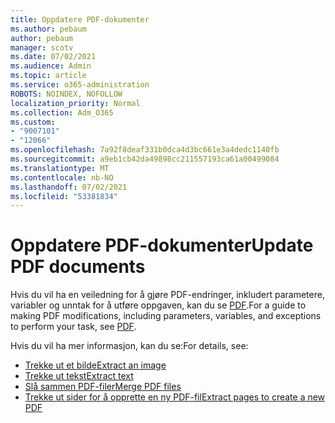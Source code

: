 ```yaml
---
title: Oppdatere PDF-dokumenter
ms.author: pebaum
author: pebaum
manager: scotv
ms.date: 07/02/2021
ms.audience: Admin
ms.topic: article
ms.service: o365-administration
ROBOTS: NOINDEX, NOFOLLOW
localization_priority: Normal
ms.collection: Adm_O365
ms.custom:
- "9007101"
- "12066"
ms.openlocfilehash: 7a92f8deaf331b0dca4d3bc661e3a4dedc1140fb
ms.sourcegitcommit: a9eb1cb42da49898cc211557193ca61a00499084
ms.translationtype: MT
ms.contentlocale: nb-NO
ms.lasthandoff: 07/02/2021
ms.locfileid: "53381834"
---
```

# <a name="update-pdf-documents"></a><span data-ttu-id="afbc1-102">Oppdatere PDF-dokumenter</span><span class="sxs-lookup"><span data-stu-id="afbc1-102">Update PDF documents</span></span>

<span data-ttu-id="afbc1-103">Hvis du vil ha en veiledning for å gjøre PDF-endringer, inkludert parametere, variabler og unntak for å utføre oppgaven, kan du se [PDF](/power-automate/desktop-flows/actions-reference/pdf).</span><span class="sxs-lookup"><span data-stu-id="afbc1-103">For a guide to making PDF modifications, including parameters, variables, and exceptions to perform your task, see [PDF](/power-automate/desktop-flows/actions-reference/pdf).</span></span>

<span data-ttu-id="afbc1-104">Hvis du vil ha mer informasjon, kan du se:</span><span class="sxs-lookup"><span data-stu-id="afbc1-104">For details, see:</span></span>

- [<span data-ttu-id="afbc1-105">Trekke ut et bilde</span><span class="sxs-lookup"><span data-stu-id="afbc1-105">Extract an image</span></span>](/power-automate/desktop-flows/actions-reference/pdf#pdf-actions)
- [<span data-ttu-id="afbc1-106">Trekke ut tekst</span><span class="sxs-lookup"><span data-stu-id="afbc1-106">Extract text</span></span>](/power-automate/desktop-flows/actions-reference/pdf#extracttextfrompdfaction)
- [<span data-ttu-id="afbc1-107">Slå sammen PDF-filer</span><span class="sxs-lookup"><span data-stu-id="afbc1-107">Merge PDF files</span></span>](/power-automate/desktop-flows/actions-reference/pdf#mergefiles)
- [<span data-ttu-id="afbc1-108">Trekke ut sider for å opprette en ny PDF-fil</span><span class="sxs-lookup"><span data-stu-id="afbc1-108">Extract pages to create a new PDF</span></span>](/power-automate/desktop-flows/actions-reference/pdf#extractpages)
